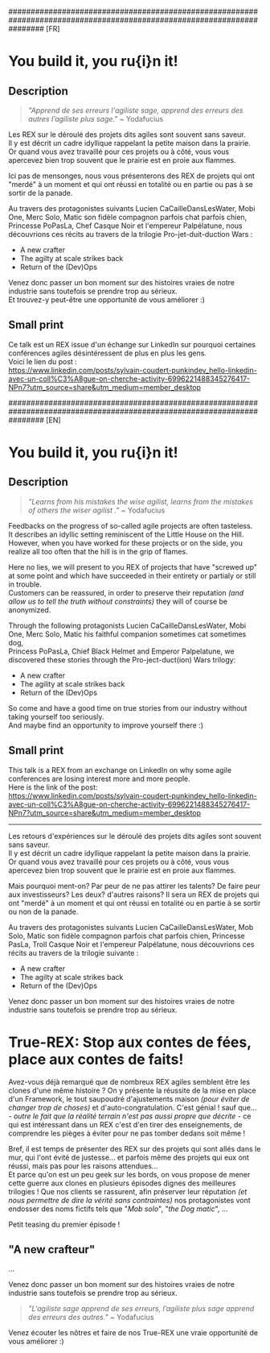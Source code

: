 ########################################################################################################################
[FR]
# You build it, you ru{i}n it!

## Description
> *"Apprend de ses erreurs l'agiliste sage, apprend des erreurs des autres l’agiliste plus sage."* ~ Yodafucius  

Les REX sur le déroulé des projets dits agiles sont souvent sans saveur.  
Il y est décrit un cadre idyllique rappelant la petite maison dans la prairie.  
Or quand vous avez travaillé pour ces projets ou à côté, vous vous apercevez bien trop souvent que le prairie est en proie aux flammes.

Ici pas de mensonges, nous vous présenterons des REX de projets qui ont "merdé" à un moment et qui ont réussi en totalité 
ou en partie ou pas à se sortir de la panade.

Au travers des protagonistes suivants Lucien CaCailleDansLesWater, Mobi One, Merc Solo, Matic son fidèle compagnon parfois chat parfois chien,
Princesse PoPasLa, Chef Casque Noir et l'empereur Palpélatune, nous découvrions ces récits au travers de la trilogie Pro-jet-duit-duction Wars :
- A new crafter
- The agilty at scale strikes back
- Return of the (Dev)Ops

Venez donc passer un bon moment sur des histoires vraies de notre industrie sans toutefois se prendre trop au sérieux.  
Et trouvez-y peut-être une opportunité de vous améliorer :)


## Small print
Ce talk est un REX issue d'un échange sur LinkedIn sur pourquoi certaines conférences agiles désintéressent de plus en plus les gens.  
Voici le lien du post :  
https://www.linkedin.com/posts/sylvain-coudert-punkindev_hello-linkedin-avec-un-coll%C3%A8gue-on-cherche-activity-6996221488345276417-NPn7?utm_source=share&utm_medium=member_desktop

########################################################################################################################
[EN]

# You build it, you ru{i}n it!


## Description
> *"Learns from his mistakes the wise agilist, learns from the mistakes of others the wiser agilist ."* ~ Yodafucius  

Feedbacks on the progress of so-called agile projects are often tasteless.  
It describes an idyllic setting reminiscent of the Little House on the Hill.  
However, when you have worked for these projects or on the side, you realize all too often that the hill is in the grip of flames.

Here no lies, we will present to you REX of projects that have "screwed up" at some point and which have succeeded in their entirety
or partialy or still in trouble.  
Customers can be reassured, in order to preserve their reputation *(and allow us to tell the truth without constraints)* they will of course be anonymized.

Through the following protagonists Lucien CaCailleDansLesWater, Mobi One, Merc Solo, Matic his faithful companion sometimes cat sometimes dog,  
Princess PoPasLa, Chief Black Helmet and Emperor Palpelatune, we discovered these stories through the Pro-ject-duct(ion) Wars trilogy:
- A new crafter
- The agility at scale strikes back
- Return of the (Dev)Ops

So come and have a good time on true stories from our industry without taking yourself too seriously.  
And maybe find an opportunity to improve yourself there :)

## Small print
This talk is a REX from an exchange on LinkedIn on why some agile conferences are losing interest more and more people.  
Here is the link of the post:  
https://www.linkedin.com/posts/sylvain-coudert-punkindev_hello-linkedin-avec-un-coll%C3%A8gue-on-cherche-activity-6996221488345276417-NPn7?utm_source=share&utm_medium=member_desktop


---------------------------------------------------------------------------------------------------------------------------
Les retours d'expériences sur le déroulé des projets dits agiles sont souvent sans saveur.  
Il y est décrit un cadre idyllique rappelant la petite maison dans la prairie.  
Or quand vous avez travaillé pour ces projets ou à côté, vous vous apercevez bien trop souvent que le prairie est en proie aux flammes.

Mais pourquoi ment-on? Par peur de ne pas attirer les talents? De faire peur aux investisseurs? Les deux? d'autres raisons?
Il sera un REX de projets qui ont "merdé" à un moment et qui ont réussi en totalité ou en partie à se sortir ou non de la panade.

Au travers des protagonistes suivants Lucien CaCailleDansLesWater, Mob Solo, Matic son fidèle compagnon parfois chat parfois chien,
Princesse PasLa, Troll Casque Noir et l'empereur Palpélatune, nous découvrions ces récits au travers de la trilogie suivante :
- A new crafter
- The agilty at scale strikes back
- Return of the (Dev)Ops

Venez donc passer un bon moment sur des histoires vraies de notre industrie sans toutefois se prendre trop au sérieux.



# True-REX: Stop aux contes de fées, place aux contes de faits!
Avez-vous déjà remarqué que de nombreux REX agiles semblent être les clones d'une même histoire ? On y présente la réussite de la mise en place d'un Framework, le tout saupoudré d'ajustements maison *(pour éviter de changer trop de choses)* et d'auto-congratulation. C'est génial ! sauf que... *- outre le fait que la réalité terrain n'est pas aussi propre que décrite -* ce qui est intéressant dans un REX c'est d'en tirer des enseignements, de comprendre les pièges à éviter pour ne pas tomber dedans soit même !  

Bref, il est temps de présenter des REX sur des projets qui sont allés dans le mur, qui l'ont évité de justesse... et parfois même des projets qui eux ont réussi, mais pas pour les raisons attendues...  
Et parce qu'on est un peu geek sur les bords, on vous propose de mener cette guerre aux clones en plusieurs épisodes dignes des meilleures trilogies ! Que nos clients se rassurent, afin préserver leur réputation *(et nous permettre de dire la vérité sans contraintes)* nos protagonistes vont endosser des noms fictifs tels que "*Mob solo*", "*the Dog matic*", ...  

Petit teasing du premier épisode !
## "A new crafteur"
...  

Venez donc passer un bon moment sur des histoires vraies de notre industrie sans toutefois se prendre trop au sérieux.
> *"L'agiliste sage apprend de ses erreurs, l’agiliste plus sage apprend des erreurs des autres."* ~ Yodafucius

Venez écouter les nôtres et faire de nos True-REX une vraie opportunité de vous améliorer :)  
